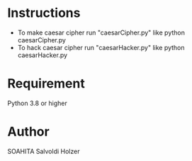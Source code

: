 # Instructions
- To make caesar cipher run "caesarCipher.py" like python caesarCipher.py
- To hack caesar cipher run "caesarHacker.py" like python caesarHacker.py

# Requirement
Python 3.8 or higher

# Author 
SOAHITA Salvoldi Holzer